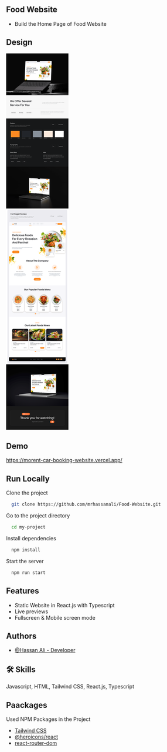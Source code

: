 ## Food Website
- Build the Home Page of Food Website
## Design

![Food Website](https://raw.githubusercontent.com/mrhassanali/Food-Website/main/Design/design.png)

##  Demo

https://morent-car-booking-website.vercel.app/
## Run Locally

Clone the project

```bash
  git clone https://github.com/mrhassanali/Food-Website.git
```

Go to the project directory

```bash
  cd my-project
```

Install dependencies

```bash
  npm install
```

Start the server

```bash
  npm run start
```


## Features

- Static Website in React.js with Typescript
- Live previews
- Fullscreen & Mobile screen mode 


## Authors

- [@Hassan Ali - Developer](https://www.github.com/mrhassanali)

## 🛠 Skills
Javascript, HTML, Tailwind CSS, React.js, Typescript


## Paackages

Used NPM Packages in the Project

- [Tailwind CSS](https://tailwindcss.com/docs/installation)
- [@heroicons/react](https://www.npmjs.com/package/@heroicons/react)
- [react-router-dom](https://www.npmjs.com/package/react-router-dom)